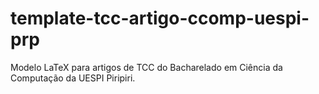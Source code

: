 # template-tcc-artigo-ccomp-uespi-prp
Modelo LaTeX para artigos de TCC do Bacharelado em Ciência da Computação da UESPI Piripiri.
